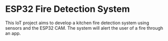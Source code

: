 # ESP32 Fire Detection System

This IoT project aims to develop a kitchen fire detection system using sensors and the ESP32 CAM. The system will alert the user of a fire through an app.
